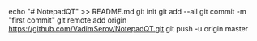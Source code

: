 echo "# NotepadQT" >> README.md
git init
git add --all
git commit -m "first commit"
git remote add origin https://github.com/VadimSerov/NotepadQT.git
git push -u origin master

